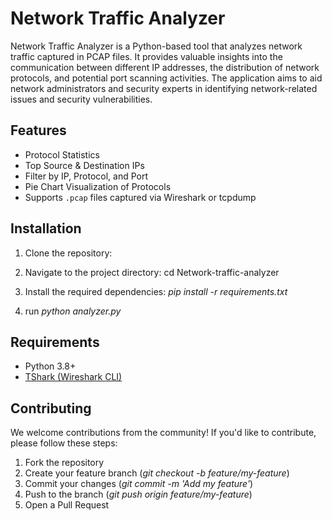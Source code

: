 # Network Traffic Analyzer

Network Traffic Analyzer is a Python-based tool that analyzes network traffic captured in PCAP files. It provides valuable insights into the communication between different IP addresses, the distribution of network protocols, and potential port scanning activities. The application aims to aid network administrators and security experts in identifying network-related issues and security vulnerabilities.


## Features

- Protocol Statistics
- Top Source & Destination IPs
- Filter by IP, Protocol, and Port
- Pie Chart Visualization of Protocols
- Supports `.pcap` files captured via Wireshark or tcpdump

## Installation

1. Clone the repository:

2. Navigate to the project directory: cd Network-traffic-analyzer

3. Install the required dependencies: *pip install -r requirements.txt*

4. run *python analyzer.py*


## Requirements

- Python 3.8+
- [TShark (Wireshark CLI)](https://www.wireshark.org/download.html)

## Contributing
We welcome contributions from the community! If you'd like to contribute, please follow these steps:

1. Fork the repository
2. Create your feature branch (*git checkout -b feature/my-feature*)
3. Commit your changes (*git commit -m 'Add my feature'*)
4. Push to the branch (*git push origin feature/my-feature*)
5. Open a Pull Request

